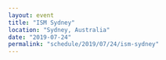 ```yaml
---
layout: event
title: "ISM Sydney"
location: "Sydney, Australia"
date: "2019-07-24"
permalink: "schedule/2019/07/24/ism-sydney"
---
```

